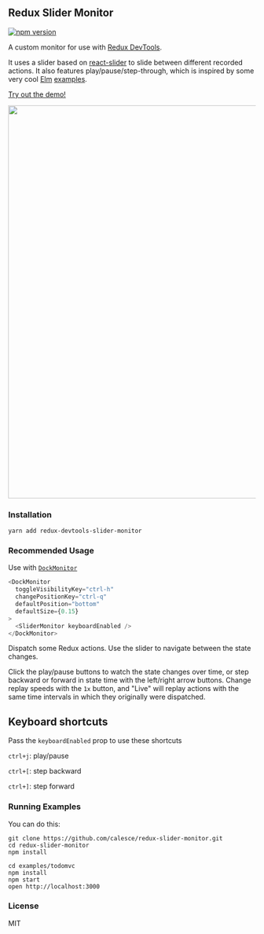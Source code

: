 ## Redux Slider Monitor

[![npm version](https://img.shields.io/npm/v/redux-slider-monitor.svg?style=flat-square)](https://www.npmjs.com/package/redux-slider-monitor)

A custom monitor for use with [Redux DevTools](https://github.com/gaearon/redux-devtools).

It uses a slider based on [react-slider](https://github.com/mpowaga/react-slider) to slide between different recorded actions. It also features play/pause/step-through, which is inspired by some very cool [Elm](http://elm-lang.org/) [examples](http://elm-lang.org/blog/time-travel-made-easy).

[Try out the demo!](https://calesce.github.io/redux-slider-monitor/?debug_session=123)

<image src="https://s3.amazonaws.com/f.cl.ly/items/1I3P222C3N2R1M2y1K3b/Screen%20Recording%202015-12-22%20at%2007.20%20PM.gif?v=1b6267e7" width='800'>

### Installation

`yarn add redux-devtools-slider-monitor`

### Recommended Usage

Use with [`DockMonitor`](https://github.com/gaearon/redux-devtools-dock-monitor)

```javascript
<DockMonitor
  toggleVisibilityKey="ctrl-h"
  changePositionKey="ctrl-q"
  defaultPosition="bottom"
  defaultSize={0.15}
>
  <SliderMonitor keyboardEnabled />
</DockMonitor>
```

Dispatch some Redux actions. Use the slider to navigate between the state changes.

Click the play/pause buttons to watch the state changes over time, or step backward or forward in state time with the left/right arrow buttons. Change replay speeds with the `1x` button, and "Live" will replay actions with the same time intervals in which they originally were dispatched.

## Keyboard shortcuts

Pass the `keyboardEnabled` prop to use these shortcuts

`ctrl+j`: play/pause

`ctrl+[`: step backward

`ctrl+]`: step forward

### Running Examples

You can do this:

```
git clone https://github.com/calesce/redux-slider-monitor.git
cd redux-slider-monitor
npm install

cd examples/todomvc
npm install
npm start
open http://localhost:3000
```

### License

MIT
